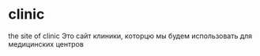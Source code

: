 # clinic
the site of clinic
Это сайт клиники, которцю мы будем использовать для медицинских центров
